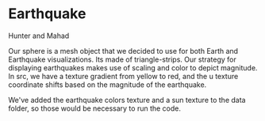 # Earthquake

Hunter and Mahad

Our sphere is a mesh object that we decided to use for both Earth and Earthquake visualizations. Its made of triangle-strips. 
Our strategy for displaying earthquakes makes use of scaling and color to depict magnitude. In src, we have a texture gradient from yellow to red, and the u texture coordinate shifts based on the magnitude of the earthquake.

We've added the earthquake colors texture and a sun texture to the data folder, so those would be necessary to run the code.
